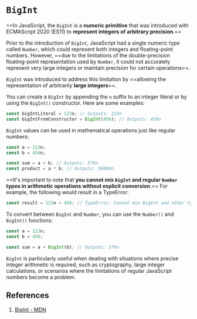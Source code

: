 # `BigInt`

==In JavaScript, the `BigInt` is a **numeric primitive** that was introduced with ECMAScript 2020 (ES11) to **represent integers of arbitrary precision**.==

Prior to the introduction of `BigInt`, JavaScript had a single numeric type called `Number`, which could represent both integers and floating-point numbers. However, ==due to the limitations of the double-precision floating-point representation used by `Number`, it could not accurately represent very large integers or maintain precision for certain operations==.

`BigInt` was introduced to address this limitation by ==allowing the representation of arbitrarily **large integers**==.

You can create a `BigInt` by appending the `n` suffix to an integer literal or by using the `BigInt()` constructor. Here are some examples:

```js
const bigIntLiteral = 123n; // Outputs: 123n
const bigIntFromConstructor = BigInt(456); // Outputs: 456n
```

`BigInt` values can be used in mathematical operations just like regular numbers:

```js
const a = 123n;
const b = 456n;

const sum = a + b; // Outputs: 579n
const product = a * b; // Outputs: 56088n
```

==It's important to note that **you cannot mix `BigInt` and regular `Number` types in arithmetic operations without explicit conversion**.== For example, the following would result in a TypeError:

```js
const result = 123n + 456; // TypeError: Cannot mix BigInt and other types, use explicit conversions
```

To convert between `BigInt` and `Number`, you can use the `Number()` and `BigInt()` functions:

```js
const a = 123n;
const b = 456;

const sum = a + BigInt(b); // Outputs: 579n
```

`BigInt` is particularly useful when dealing with situations where precise integer arithmetic is required, such as cryptography, large integer calculations, or scenarios where the limitations of regular JavaScript numbers become a problem.

## References

1. [BigInt - MDN](https://developer.mozilla.org/en-US/docs/Web/JavaScript/Reference/Global_Objects/BigInt)